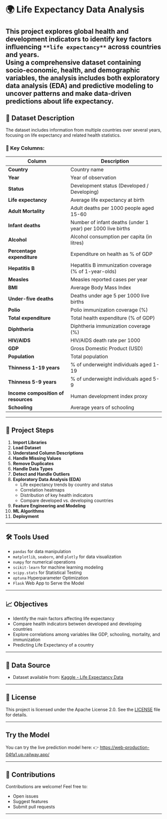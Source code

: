 # 🌍 Life Expectancy Data Analysis

This project explores global health and development indicators to identify key factors influencing `**life expectancy**` across countries and years.  
Using a comprehensive dataset containing socio-economic, health, and demographic variables, the analysis includes both exploratory data analysis (EDA) and predictive modeling to uncover patterns and make data-driven predictions about life expectancy.
---

## 📁 Dataset Description

The dataset includes information from multiple countries over several years, focusing on life expectancy and related health statistics.

### 🔑 Key Columns:

| Column | Description |
|--------|-------------|
| **Country** | Country name |
| **Year** | Year of observation |
| **Status** | Development status (Developed / Developing) |
| **Life expectancy** | Average life expectancy at birth |
| **Adult Mortality** | Adult deaths per 1000 people aged 15-60 |
| **Infant deaths** | Number of infant deaths (under 1 year) per 1000 live births |
| **Alcohol** | Alcohol consumption per capita (in litres) |
| **Percentage expenditure** | Expenditure on health as % of GDP |
| **Hepatitis B** | Hepatitis B immunization coverage (% of 1-year-olds) |
| **Measles** | Measles reported cases per year |
| **BMI** | Average Body Mass Index |
| **Under-five deaths** | Deaths under age 5 per 1000 live births |
| **Polio** | Polio immunization coverage (%) |
| **Total expenditure** | Total health expenditure (% of GDP) |
| **Diphtheria** | Diphtheria immunization coverage (%) |
| **HIV/AIDS** | HIV/AIDS death rate per 1000 |
| **GDP** | Gross Domestic Product (USD) |
| **Population** | Total population |
| **Thinness 1-19 years** | % of underweight individuals aged 1-19 |
| **Thinness 5-9 years** | % of underweight individuals aged 5-9 |
| **Income composition of resources** | Human development index proxy |
| **Schooling** | Average years of schooling |

---

## 🧪 Project Steps

1. **Import Libraries**
2. **Load Dataset**
3. **Understand Column Descriptions**
4. **Handle Missing Values**
5. **Remove Duplicates**
6. **Handle Data Types**
7. **Detect and Handle Outliers**
8. **Exploratory Data Analysis (EDA)**
   - Life expectancy trends by country and status
   - Correlation heatmaps
   - Distribution of key health indicators
   - Compare developed vs. developing countries
9. **Feature Engineering and Modeling**
10. **ML Algorithms**
11. **Deployment**

---

## 🛠 Tools Used

- `pandas` for data manipulation
- `matplotlib`, `seaborn`, and `plotly` for data visualization
- `numpy` for numerical operations
- `scikit-learn` for machine learning modeling
- `scipy.stats` for Statistical Testing
- `optuna` Hyperparameter Optimization
- `Flask` Web App to Serve the Model

---

## 📈 Objectives

- Identify the main factors affecting life expectancy
- Compare health indicators between developed and developing countries
- Explore correlations among variables like GDP, schooling, mortality, and immunization
- Predicting Life Expectancy of a country

---

## 📁 Data Source

- Dataset available from: [Kaggle - Life Expectancy Data](https://www.kaggle.com/datasets/kumarajarshi/life-expectancy-who)

---

## 📄 License

This project is licensed under the Apache License 2.0. See the [LICENSE](LICENSE) file for details.

---
## Try the Model
You can try the live prediction model here:
👉 https://web-production-04fa1.up.railway.app/

---

## 🙌 Contributions

Contributions are welcome! Feel free to:
- Open issues
- Suggest features
- Submit pull requests

---
